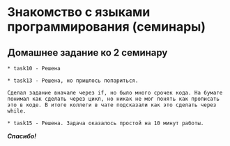 # Знакомство с языками программирования (семинары)

## Домашнее задание ко 2 семинару

    * task10 - Решена

    * task13 - Решена, но пришлось попариться. 
    
    Сделал задание вначале через if, но было много срочек кода. На бумаге понимал как сделать через цикл, но никак не мог понять как прописать это в коде. В итоге коллеги в чате подсказали как это сделать через while.

    * task15 - Решена. Задача оказалось простой на 10 минут работы. 

***Спасибо!***